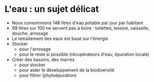# L'eau : un sujet délicat

- Nous consommons 148 litres d'eau potable par jour par habitant
- 99 litres sur 100 ne servent pas à boire : toilettes, lessive, vaisselle, douche, arrosage
- Le retraitement des eaux est basé sur l'énergie
- Stocker
  - pour l'arrosage
  - pour le reste si possible (récupérateurs d'eau, épuration locale)
- Créer des bassins, des marres
  - pour stocker
  - pour aider le développement de la biodiversité
  - pour filtrer (phytoépuration)
